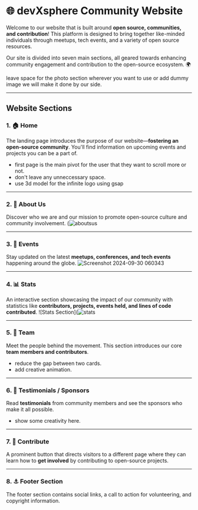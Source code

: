 # 🌐 devXsphere Community Website

Welcome to our website that is built around **open source, communities, and contribution**! This platform is designed to bring together like-minded individuals through meetups, tech events, and a variety of open source resources. 

Our site is divided into seven main sections, all geared towards enhancing community engagement and contribution to the open-source ecosystem. 🌍

leave space for the photo section wherever you want to use or add dummy image we will make it done by our side.

---

## Website Sections

### 1. 🏠 Home
The landing page introduces the purpose of our website—**fostering an open-source community**. You'll find information on upcoming events and projects you can be a part of.

- first page is the main pivot for the user that they want to scroll more or not.
- don't leave any unneccessary space.
- use 3d model for the infinite logo using gsap 
---

### 2. 📖 About Us
Discover who we are and our mission to promote open-source culture and community involvement.
(![aboutsus](https://github.com/user-attachments/assets/1fcde660-ea65-4a7c-a893-d59c0dc4b312)


---

### 3. 📅 Events
Stay updated on the latest **meetups, conferences, and tech events** happening around the globe.
![Screenshot 2024-09-30 060343](https://github.com/user-attachments/assets/f5197f53-a4bc-403d-8740-de4561cabc17)


---

### 4. 📊 Stats
An interactive section showcasing the impact of our community with statistics like **contributors, projects, events held, and lines of code contributed**.
![Stats Section](![stats](https://github.com/user-attachments/assets/2325887d-5f96-4279-9a09-31f671a3cc42)


---

### 5. 👥 Team
Meet the people behind the movement. This section introduces our core **team members and contributors**.
- reduce the gap between two cards.
- add creative animation.

---

### 6. 🌟 Testimonials / Sponsors
Read **testimonials** from community members and see the sponsors who make it all possible.
- show some creativity here.

---

### 7. 🌱 Contribute
A prominent button that directs visitors to a different page where they can learn how to **get involved** by contributing to open-source projects.


---

### 8. ⚓ Footer Section
The footer section contains social links, a call to action for volunteering, and copyright information.

